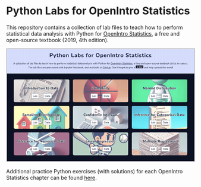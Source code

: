 Python Labs for OpenIntro Statistics
==============

This repository contains a collection of lab files to teach how to perform statistical data analysis with Python for [OpenIntro Statistics](https://www.openintro.org/book/os/), a free and open-source textbook (2019, 4th edition). 

<a class="weblink " href="https://www.imranture.com/labs/os-py/" target="_blank" rel="noopener noreferrer"><img src="/assets/img/openintro-python-labs.png" alt="OpenIntro Python Labs" style="border: #c2c2c2 solid 2px;"/></a>

Additional practice Python exercises (with solutions) for each OpenIntro Statistics chapter can be found [here](https://github.com/imranture/practice_stats/).
